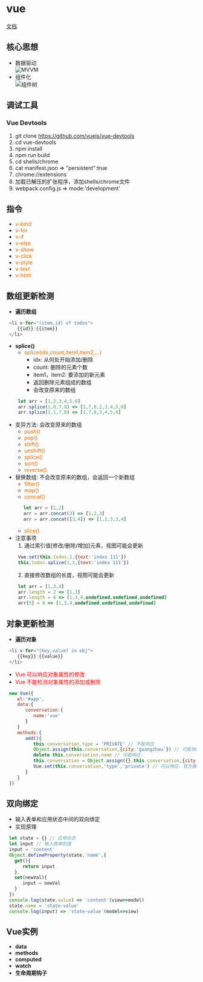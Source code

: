 # vue
  [文档](https://cn.vuejs.org)
## 核心思想
   + 数据驱动  
    ![MVVM](/img/vue.webp)
   + 组件化  
    ![组件树](/img/vue-components.png)
## 调试工具
### Vue Devtools
   1. git clone https://github.com/vuejs/vue-devtools
   2. cd vue-devtools 
   3. npm install
   4. npm run build
   6. cd shells/chrome
   7. cat manifest.json => "persistent":true
   8. chrome://extensions
   9. 加载已解压的扩张程序，添加shells/chrome文件
   10. webpack.config.js => mode:'development'
## 指令
   - <span style="color:#e96900">v-bind</span>
   - <span style="color:#e96900">v-for</span>
   - <span style="color:#e96900">v-if</span>
   - <span style="color:#e96900">v-else</span>
   - <span style="color:#e96900">v-show</span>
   - <span style="color:#e96900">v-click</span>
   - <span style="color:#e96900">v-style</span>
   - <span style="color:#e96900">v-text</span>
   - <span style="color:#e96900">v-html</span>
## 数组更新检测
   + **遍历数组**
   ```javascript
    <li v-for="(item,id) of todos">
       {{id}}:{{item}}
    </li>
   ```
   + **splice()**
      + <span style="color:#e96900">splice(idx,count,item1,item2,...)</span>
         + idx: 从何处开始添加/删除
         + count: 删除的元素个数
         + item1，item2: 要添加的新元素
         + 返回删除元素组成的数组
         + 会改变原来的数组
      ```javascript
       let arr = [1,2,3,4,5,6]
       arr.splice(1,0,7,8) => [1,7,8,2,3,4,5,6]
       arr.splice(1,1,7,8) => [1,7,8,3,4,5,6]
      ```
   + 变异方法: 会改变原来的数组
      - <span style="color:#e96900">push()</span>
      - <span style="color:#e96900">pop()</span>
      - <span style="color:#e96900">shift()</span>
      - <span style="color:#e96900">unshift()</span>
      - <span style="color:#e96900">splice()</span>
      - <span style="color:#e96900">sort()</span>
      - <span style="color:#e96900">reverse()</span>
   + 替换数组: 不会改变原来的数组，会返回一个新数组
      - <span style="color:#e96900">filter()</span>
      - <span style="color:#e96900">map()</span>
      - <span style="color:#e96900">concat()</span>
      ```javascript
         let arr = [1,2]
         arr = arr.concat(3) => [1,2,3]
         arr = arr.concat([3,4]) => [1,2,3,3,4]
      ```
      - <span style="color:#e96900">slice()</span>
   + 注意事项
      1. 通过索引值[修改/删除/增加]元素，视图可能会更新
      ```javascript
       Vue.set(this.todos,1,{text:'index 111'})
       this.todos.splice(1,1,{text:'index 111'})
      ```
      2. 直接修改数组的长度，视图可能会更新
      ```javascript
       let arr = [1,3,4]
       arr.length = 2 => [1,3]
       arr.length = 6 => [1,3,4,undefined,undefined,undefined]
       arr[6] = 6 => [1,3,4,undefined,undefined,undefined]
      ```
## 对象更新检测
   + **遍历对象**
   ```javascript
    <li v-for="(key,value) in obj">
       {{key}}:{{value}}
    </li>
   ```
   + <span style="color:red">Vue 可以响应对象属性的修改</span>
   + <span style="color:red">Vue 不能检测对象属性的添加或删除</span>
   ```javascript
    new Vue({
       el:'#app',
       data:{
          conversation:{
             name:'vue'
          }
       }
       methods:{
          add(){
             this.conversation.type = 'PRIVATE' // 不能响应
             Object.assign(this.conversation,{city:'guangzhou'}) // 可能响应
             delete this.conversation.name // 可能响应
             this.conversation = Object.assign({},this.conversation,{city:'guangzhou'}) // 可以响应，官方推荐
             Vue.set(this.conversation,'type','private') // 可以响应，官方推荐
          }
       }
    })
   ```
## 双向绑定
   + 输入表单和应用状态中间的双向绑定
   + 实现原理
   ```javascript
    let state = {} // 应用状态
    let input // 输入表单的值
    input = 'content'
    Object.defineProperty(state,'name',{
      get(){
         return input
      },
      set(newVal){
         input = newVal
      }
    })
    console.log(state.value) => 'content'(view=>model)
    state.name = 'state-value'
    console.log(input) => 'state-value'(model=>view)
   ```
## Vue实例
   + **data**
   + **methods**
   + **computed**
   + **watch**
   + **生命周期钩子**
